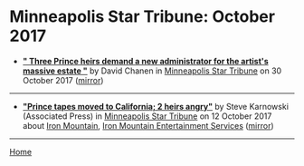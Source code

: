 # Minneapolis Star Tribune: October 2017

 - [**"
                                            Three Prince heirs demand a new administrator for the artist's massive estate
                                    "**](http://www.startribune.com/several-prince-heirs-demand-a-new-administrator-for-the-artist-s-massive-estate/454144553/) by David Chanen in [Minneapolis Star Tribune](http://www.startribune.com/) on 30 October 2017 ([mirror](https://web.archive.org/web/*/http://www.startribune.com/several-prince-heirs-demand-a-new-administrator-for-the-artist-s-massive-estate/454144553/))

----

 - [**"Prince tapes moved to California; 2 heirs angry"**](http://www.startribune.com/apnewsbreak-prince-tapes-moved-to-california-heirs-miffed/450496873/) by Steve Karnowski (Associated Press) in [Minneapolis Star Tribune](http://www.startribune.com/) on 12 October 2017 about [Iron Mountain](../../topics/iron-mountain/index.md), [Iron Mountain Entertainment Services](../../topics/iron-mountain-entertainment-services/index.md) ([mirror](https://web.archive.org/web/*/http://www.startribune.com/apnewsbreak-prince-tapes-moved-to-california-heirs-miffed/450496873/))

----

[Home](./)
